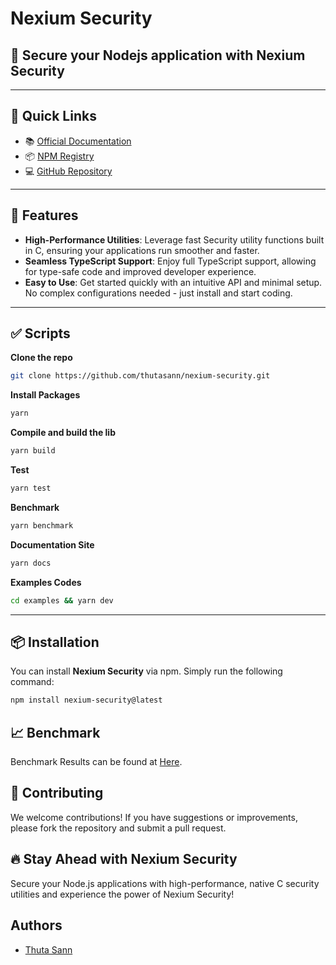 # **Nexium Security**

## 🌌 **Secure your Nodejs application with Nexium Security**

---

## 🔗 Quick Links

- 📚 [Official Documentation](https://nexium-security.vercel.app)
- 📦 [NPM Registry](https://www.npmjs.com/package/nexium-security)
- 💻 [GitHub Repository](https://github.com/thutasann/nexium-security)

---

## 🚀 **Features**

- **High-Performance Utilities**: Leverage fast Security utility functions built in C, ensuring your applications run smoother and faster.
- **Seamless TypeScript Support**: Enjoy full TypeScript support, allowing for type-safe code and improved developer experience.
- **Easy to Use**: Get started quickly with an intuitive API and minimal setup. No complex configurations needed - just install and start coding.

---

## ✅ Scripts

**Clone the repo**

```bash
git clone https://github.com/thutasann/nexium-security.git
```

**Install Packages**

```bash
yarn
```

**Compile and build the lib**

```bash
yarn build
```

**Test**

```bash
yarn test
```

**Benchmark**

```bash
yarn benchmark
```

**Documentation Site**

```bash
yarn docs
```

**Examples Codes**

```bash
cd examples && yarn dev
```

---

## 📦 **Installation**

You can install **Nexium Security** via npm. Simply run the following command:

```bash
npm install nexium-security@latest
```

## 📈 Benchmark

Benchmark Results can be found at [Here](./__test__/benchmark/results/).

## 🤝 Contributing

We welcome contributions! If you have suggestions or improvements, please fork the repository and submit a pull request.

## 🔥 Stay Ahead with Nexium Security

Secure your Node.js applications with high-performance, native C security utilities and experience the power of Nexium Security!

## Authors

- [Thuta Sann](https://github.com/thutasann)

